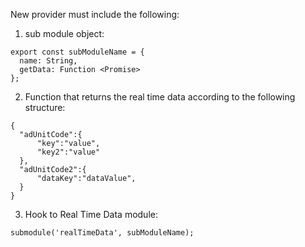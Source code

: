New provider must include the following:

1. sub module object:
```
export const subModuleName = {
  name: String,
  getData: Function <Promise>
};
```

2. Function that returns the real time data according to the following structure:
```
{
  "adUnitCode":{
      "key":"value",
      "key2":"value"
  },
  "adUnitCode2":{
      "dataKey":"dataValue",
  }
}
``` 

3. Hook to Real Time Data module:
```
submodule('realTimeData', subModuleName);
```
